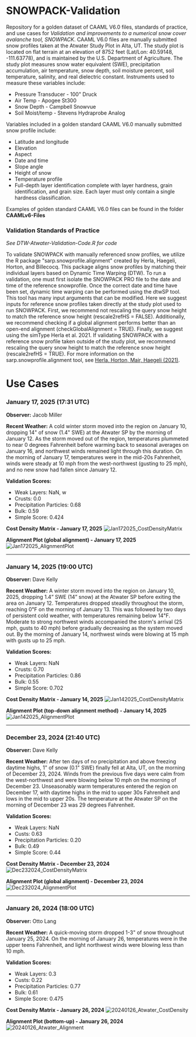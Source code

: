 # SNOWPACK-Validation
Repository for a golden dataset of CAAML V6.0 files, standards of practice, and use cases for *Validation and improvements to a numerical snow cover avalanche tool, SNOWPACK*. CAAML V6.0 files are manually submitted snow profiles taken at the Atwater Study Plot in Alta, UT. The study plot is located on flat terrain at an elevation of 8752 feet (Lat/Lon: 40.59148, -111.63778), and is maintained by the U.S. Department of Agriculture. The study plot measures snow water equivalent (SWE), precipitation accumulation, air temperature, snow depth, soil moisture percent, soil temperature, salinity, and real dielectric constant. Instruments used to measure these variables include:
- Pressure Transducer - 100" Druck
- Air Temp - Apogee St300
- Snow Depth - Campbell Snowvue
- Soil Moist/temp - Stevens Hydraprobe Analog

Variables included in a golden standard CAAML V6.0 manually submitted snow profile include:
- Latitude and longitude
- Elevation
- Aspect
- Date and time
- Slope angle
- Height of snow
- Temperature profile
- Full-depth layer identification complete with layer hardness, grain identification, and grain size. Each layer must only contain a single hardness classification.

Examples of golden standard CAAML V6.0 files can be found in the folder **CAAMLv6-Files**

### Validation Standards of Practice
*See DTW-Atwater-Validation-Code.R for code*

To validate SNOWPACK with manually referenced snow profiles, we utilize the R package "sarp.snowprofile.alignment" created by Herla, Haegeli, Horton, and Billecocq. This package aligns snow profiles by matching their individual layers based on Dynamic Time Warping (DTW). To run a validation, one must first isolate the SNOWPACK PRO file to the date and time of the reference snowprofile. Once the correct date and time have been set, dynamic time warping can be performed using the dtwSP tool. This tool has many input arguments that can be modified. Here we suggest inputs for reference snow profiles taken directly at the study plot used to run SNOWPACK. First, we recommend not rescaling the query snow height to match the reference snow height (rescale2refHS = FALSE). Additionally, we recommend checking if a global alignment performs better than an open-end alignment (checkGlobalAlignment = TRUE). Finally, we suggest using the simType Herla et al. 2021. If validating SNOWPACK with a reference snow profile taken outside of the study plot, we recommend rescaling the query snow height to match the reference snow height (rescale2refHS = TRUE). For more information on the sarp.snowprofile.alignment tool, see [Herla, Horton, Mair, Haegeli (2021)](https://gmd.copernicus.org/articles/14/239/2021/gmd-14-239-2021.pdf).

# Use Cases
### January 17, 2025 (17:31 UTC)
**Observer:** Jacob Miller

**Recent Weather:** A cold winter storm moved into the region on January 10, dropping 14" of snow (1.4" SWE) at the Atwater SP by the morning of January 12. As the storm moved out of the region, temperatures plummeted to near 0 degrees Fahrenheit before warming back to seasonal averages on January 16, and northwest winds remained light through this duration. On the morning of January 17, temperatures were in the mid-20s Fahrenheit, winds were steady at 10 mph from the west-northwest (gusting to 25 mph), and no new snow had fallen since January 12.

**Validation Scores:**
- Weak Layers: NaN, w
- Crusts: 0.0
- Precipitation Particles: 0.68
- Bulk: 0.59
- Simple Score: 0.424

**Cost Density Matrix - January 17, 2025**
![Jan172025_CostDensityMatrix](https://github.com/user-attachments/assets/cc658e12-3a49-46da-8139-b394efd6b24a)

**Alignment Plot (global alignment) - January 17, 2025**
![Jan172025_AlignmentPlot](https://github.com/user-attachments/assets/c87d24cd-5ec3-4ed9-914c-9d9da7dfe172)

---

### January 14, 2025 (19:00 UTC)
**Observer:** Dave Kelly

**Recent Weather:** A winter storm moved into the region on January 10, 2025, dropping 1.4” SWE (14” snow) at the Atwater SP before exiting the area on January 12. Temperatures dropped steadily throughout the storm, reaching 0℉ on the morning of January 13. This was followed by two days of persistent cold weather, with temperatures remaining below 14℉. Moderate to strong northwest winds accompanied the storm's arrival (25 mph, gusts to 40 mph) before gradually decreasing as the system moved out. By the morning of January 14, northwest winds were blowing at 15 mph with gusts up to 25 mph.

**Validation Scores:**
- Weak Layers: NaN
- Crusts: 0.70
- Precipitation Particles: 0.86
- Bulk: 0.55
- Simple Score: 0.702

**Cost Density Matrix - January 14, 2025**
![Jan142025_CostDensityMatrix](https://github.com/user-attachments/assets/69d38bd8-01f5-45e5-991c-f78d217222f5)

**Alignment Plot (top-down alignment method) - January 14, 2025**
![Jan142025_AlignmentPlot](https://github.com/user-attachments/assets/afac7a1e-0204-48b7-8458-154acd155119)

---

### December 23, 2024 (21:40 UTC)
**Observer:** Dave Kelly

**Recent Weather:** After ten days of no precipitation and above freezing daytime highs, 1" of snow (0.1" SWE) finally fell at Alta, UT, on the morning of December 23, 2024. Winds from the previous five days were calm from the west-northwest and were blowing below 10 mph on the morning of December 23. Unseasonably warm temperatures entered the region on December 17, with daytime highs in the mid to upper 30s Fahrenheit and lows in the mid to upper 20s. The temperature at the Atwater SP on the morning of December 23 was 29 degrees Fahrenheit.

**Validation Scores:**
- Weak Layers: NaN
- Custs: 0.63
- Precipitation Particles: 0.20
- Bulk: 0.49
- Simple Score: 0.44

**Cost Density Matrix - December 23, 2024**
![Dec232024_CostDensityMatrix](https://github.com/user-attachments/assets/47f471aa-e80f-4fa4-9526-10a8902517ee)

**Alignment Plot (global alignment) - December 23, 2024**
![Dec232024_AlignmentPlot](https://github.com/user-attachments/assets/961b77cb-6efc-4156-8ba9-8f41e7091c1f)

---

### January 26, 2024 (18:00 UTC)
**Observer:** Otto Lang

**Recent Weather:** A quick-moving storm dropped 1-3" of snow throughout January 25, 2024. On the morning of January 26, temperatures were in the upper teens Fahrenheit, and light northwest winds were blowing less than 10 mph.

**Validation Scores:**
- Weak Layers: 0.3
- Custs: 0.22
- Precipitation Particles: 0.77
- Bulk: 0.61
- Simple Score: 0.475

**Cost Density Matrix - January 26, 2024**
![20240126_Atwater_CostDensity](https://github.com/user-attachments/assets/edc1a2b3-05fa-4b10-97b1-9bd543a36e66)

**Alignment Plot (bottom-up) - January 26, 2024**
![20240126_Atwater_Alignment](https://github.com/user-attachments/assets/3d4899dd-7b6a-4af9-a6f3-a2516ae81c13)
